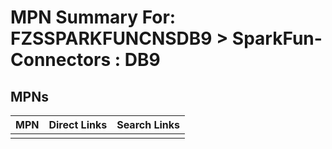 



# MPN Summary For: FZSSPARKFUNCNSDB9 > SparkFun-Connectors : DB9

## MPNs
  

|MPN|Direct Links|Search Links|
| :--- | :--- | :--- |
||||
